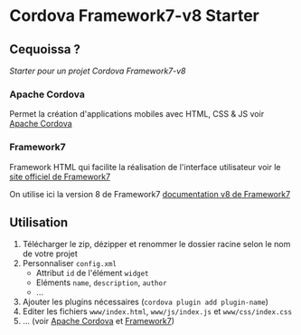 # Cordova Framework7-v8 Starter

## Cequoissa ?

*Starter pour un projet Cordova Framework7-v8*

### Apache Cordova

Permet la création d'applications mobiles avec HTML, CSS & JS
voir [Apache Cordova](https://cordova.apache.org/)

### Framework7

Framework HTML qui facilite la réalisation de l'interface utilisateur
voir le [site officiel de Framework7](https://framework7.io/)

On utilise ici la version 8 de Framework7 [documentation v8 de Framework7](http://framework7.io/docs)

## Utilisation

1. Télécharger le zip, dézipper et renommer le dossier racine selon le nom de votre projet
2. Personnaliser `config.xml`
	* Attribut `id` de l'élément `widget`
	* Eléments `name`, `description`, `author`
	* ...
3. Ajouter les plugins nécessaires (`cordova plugin add plugin-name`)
4. Editer les fichiers `www/index.html`, `www/js/index.js` et `www/css/index.css`
5. ... (voir [Apache Cordova](https://cordova.apache.org/) et [Framework7](https://framework7.io/docs))

